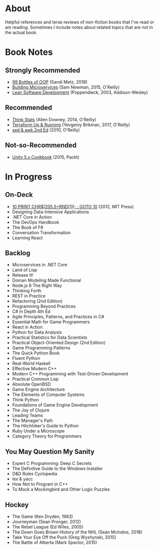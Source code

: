 # About

Helpful references and terse reviews of non-fiction books that I've read or am reading. Sometimes I include notes about related topics that are not in the actual book.

# Book Notes

## Strongly Recommended

* [99 Bottles of OOP](./99-bottles-of-oop.md) (Sandi Metz, 2018)
* [Building Microservices](./building-microservices.md) (Sam Newman, 2015, O'Reilly)
* [Lean Software Development](./lean-software-development.md) (Poppendieck, 2003, Addison-Wesley)

## Recommended

* [Think Stats](./think-stats.md) (Allen Downey, 2014, O'Reilly)
* [Terraform Up & Running](./terraform-up-and-running.md) (Yevgeniy Brikman, 2017, O'Reilly)
* [sed & awk 2nd Ed](./sed-awk.md) (2010, O'Reilly)

## Not-so-Recommended

* [Unity 5.x Cookbook](./unity-5x-cookbook.md) (2015, Packt)

# In Progress

## On-Deck

* [10 PRINT CHR$(205.5+RND(1)); : GOTO 10](./10-print.md) (2012, MIT Press)
* Designing Data-Intensive Applications
* .NET Core in Action
* The DevOps Handbook
* The Book of F#
* Conversation Transformation
* Learning React

## Backlog

* Microservices in .NET Core
* Land of Lisp
* Release It!
* Doman Modeling Made Functional
* Node.js 8 The Right Way
* Thinking Forth
* REST in Practice
* Refactoring (2nd Edition)
* Programming Beyond Practices
* C# in Depth 4th Ed
* Agile Principles, Patterns, and Practices in C#
* Essential Math for Game Programmers
* React in Action
* Python for Data Analysis
* Practical Statistics for Data Scientists
* Practical Object-Oriented Design (2nd Edition)
* Game Programming Patterns
* The Quick Python Book
* Fluent Python
* Real-World Haskell
* Effective Modern C++
* Modern C++ Programming with Test-Driven Development
* Practical Common Lisp
* Absolute OpenBSD
* Game Engine Architecture
* The Elements of Computer Systems
* Think Python
* Foundations of Game Engine Development
* The Joy of Clojure
* Leading Teams
* The Manager's Path
* The Hitchhiker's Guide to Python
* Ruby Under a Microscope
* Category Theory for Programmers

## You May Question My Sanity

* Expert C Programming: Deep C Secrets
* The Definitive Guide to the Windows Installer
* D&D Rules Cyclopedia
* lex & yacc
* How Not to Program in C++
* To Mock a Mockingbird and Other Logic Puzzles

## Hockey

* The Game (Ken Dryden, 1983)
* Journeyman (Sean Pronger, 2012)
* The Rebel League (Ed Wiles, 2005)
* The Down Goes Brown History of the NHL (Sean McIndoe, 2018)
* Take Your Eye Off the Puck (Greg Wyshynski, 2015)
* The Battle of Alberta (Mark Spector, 2015)
